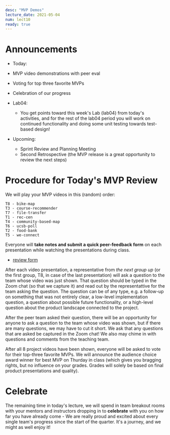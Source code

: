 ```yaml
---
desc: "MVP Demos"
lecture_date: 2021-05-04
num: lect10
ready: true
---
```


# Announcements
* Today: 
 * MVP video demonstrations with peer eval 
 * Voting for top three favorite MVPs
 * Celebration of our progress

* Lab04:
    * You get points toward this week's Lab (lab04) from today's activities, and for the rest of the lab04 period you will work on continued functionality and doing some unit testing towards test-based design! 

* Upcoming: 
    * Sprint Review and Planning Meeting 
    * Second Retrospective 
    (the MVP release is a great opportunity to review the next steps)


# Procedure for Today's MVP Review

We will play your MVP videos in this (random) order: 

```
T8 - bike-map
T3 - course-recommender
T7 - file-transfer
T1 - rec-cen
T4 - community-based-map
T6 - ucsb-poll
T2 - food-bank
T5 - we-connect
``` 

Everyone will **take notes and submit a quick peer-feedback form** on each presentation while watching the presentations during class. 
* [review form](https://forms.gle/qYhNsWE88mXLt3VNA) 

After each video presentation, a representative from *the next group up* (or the first group, T8, in case of the last presentation) will ask a question to the team whose video was just shown. That question should be typed in the Zoom chat (so that we capture it) and read out by the representattive for the team asking the question. The question can be of any type, e.g. a follow-up on something that was not entirely clear, a low-level implementation question, a question about possible future functionality, or a high-level question about the product landscape connected to the project. 

After the peer team asked their question, there will be an opportunity for anyone to ask a question to the team whose video was shown, but if there are many questions, we may have to cut it short. We ask that any questions that are asked be captured in the Zoom chat! We also may chime in with questions and comments from the teaching team. 

After all 8 project videos have been shown, everyone will be asked to vote for their top-three favorite MVPs. We will announce the audience choice award winner for best MVP on Thurday in class (which gives you bragging rights, but no influence on your grades. Grades will solely be based on final product presentations and quality).  

# Celebrate

The remaining time in today's lecture, we will spend in team breakout rooms with your mentors and instructors dropping in to **celebrate** with you on how far you have already come - We are really proud and excited about every single team's progress since the start of the quarter. It's a journey, and we might as well enjoy it! 